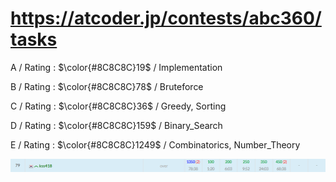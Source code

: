 # https://atcoder.jp/contests/abc360/tasks

A / Rating : $\color{#8C8C8C}19$ / Implementation

B / Rating : $\color{#8C8C8C}78$ / Bruteforce

C / Rating : $\color{#8C8C8C}36$ / Greedy, Sorting

D / Rating : $\color{#8C8C8C}159$ / Binary_Search

E / Rating : $\color{#8C8C8C}1249$ / Combinatorics, Number_Theory

![My Image](https://github.com/kss418/Atcoder/blob/main/ABC/Images/Standings/360.png)
